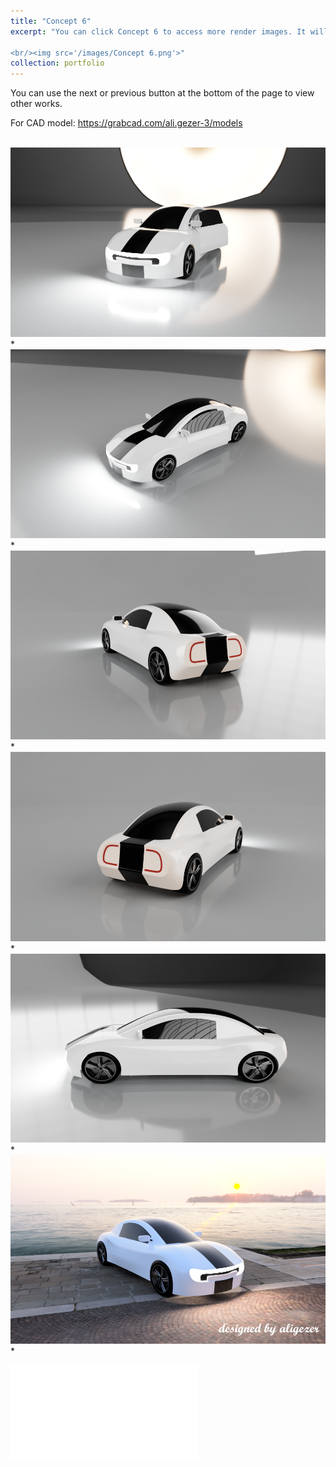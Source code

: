 ```yaml
---
title: "Concept 6"
excerpt: "You can click Concept 6 to access more render images. It will be downloadable soon at grabcad.

<br/><img src='/images/Concept 6.png'>"
collection: portfolio
---
```

You can use the next or previous button at the bottom of the page to view other works.

For CAD model: https://grabcad.com/ali.gezer-3/models

<br/><img src='/images/c6v1.png'>
*
<br/><img src='/images/c6v2.png'>
*
<br/><img src='/images/c6v3.png'>
*
<br/><img src='/images/c6v4.PNG'>
*
<br/><img src='/images/c6v5.png'>
*
<br/><img src='/images/Concept 6.png'>
*
<!DOCTYPE HTML>
<html>
<head>
<meta name="DC.title" content="Untitled Project" />
        <meta name="DC.date" content="2020-08-02 12:44:53 ÖÖ" />
        <meta name="DC.language" content="ENU" />

<meta name="google" value="notranslate" /> 
<meta http-equiv="Content-Type" content="text/html; charset=utf-8" />
<meta http-equiv="X-UA-Compatible" content="IE=edge,chrome=1">
<title>concept6</title>

<link href="/images/concept6/concept6_embed.css" rel="stylesheet" type="text/css">
</head>
<body>
<div class="smart-player-embed-container">
<iframe class="smart-player-embed-iframe" id="embeddedSmartPlayerInstance" src="images/concept6/concept6_player.html?embedIFrameId=embeddedSmartPlayerInstance" scrolling="no" frameborder="0" webkitAllowFullScreen mozallowfullscreen allowFullScreen></iframe>
</div>

</body>
</html>

